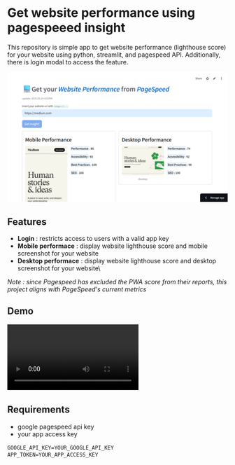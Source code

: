 # Get website performance using pagespeeed insight
This repository is simple app to get website performance (lighthouse score) for your website using python, streamlit, and pagespeed API. Additionally, there is login modal to access the feature.



<img src="sample.png" alt="sample" max-height="500"/>




## Features
- **Login** : restricts access to users with a valid app key
- **Mobile performace** : display website lighthouse score and mobile screenshot for your website
- **Desktop performace** : display website lighthouse score and desktop screenshot for your website\

_Note : since Pagespeed has excluded the PWA score from their reports, this project aligns with PageSpeed's current metrics_



## Demo
<video max-height="480" autoplay>
    <source src="demo.mp4" type="video/mp4">
</video>



## Requirements

- google pagespeed api key
- your app access key
```
GOOGLE_API_KEY=YOUR_GOOGLE_API_KEY
APP_TOKEN=YOUR_APP_ACCESS_KEY
```



